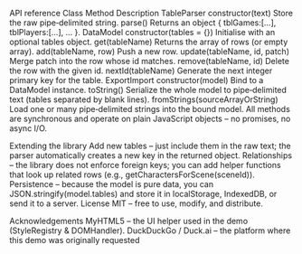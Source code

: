 API reference
Class	Method	Description
TableParser	constructor(text)	Store the raw pipe‑delimited string.
parse()	Returns an object { tblGames:[…], tblPlayers:[…], … }.
DataModel	constructor(tables = {})	Initialise with an optional tables object.
get(tableName)	Returns the array of rows (or empty array).
add(tableName, row)	Push a new row.
update(tableName, id, patch)	Merge patch into the row whose id matches.
remove(tableName, id)	Delete the row with the given id.
nextId(tableName)	Generate the next integer primary key for the table.
ExportImport	constructor(model)	Bind to a DataModel instance.
toString()	Serialize the whole model to pipe‑delimited text (tables separated by blank lines).
fromStrings(sourceArrayOrString)	Load one or many pipe‑delimited strings into the bound model.
All methods are synchronous and operate on plain JavaScript objects – no promises, no async I/O.

Extending the library
Add new tables – just include them in the raw text; the parser automatically creates a new key in the returned object.
Relationships – the library does not enforce foreign keys; you can add helper functions that look up related rows (e.g., getCharactersForScene(sceneId)).
Persistence – because the model is pure data, you can JSON.stringify(model.tables) and store it in localStorage, IndexedDB, or send it to a server.
License
MIT – free to use, modify, and distribute.

Acknowledgements
MyHTML5 – the UI helper used in the demo (StyleRegistry & DOMHandler).
DuckDuckGo / Duck.ai – the platform where this demo was originally requested

